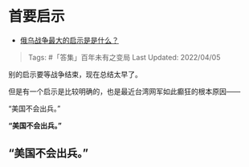 # 首要启示

- [俄乌战争最大的启示是是什么？](https://www.zhihu.com/question/519367534/answer/2423547897)

>Tags: #「答集」百年未有之变局 
>Last Updated: 2022/04/05

别的启示要等战争结束，现在总结太早了。

但是有一个启示是比较明确的，也是最近台湾网军如此癫狂的根本原因——

  

“美国不会出兵。”

  

**“美国不会出兵。”**

  

## **“美国不会出兵。”**